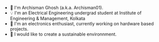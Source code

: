 - 🤿 I'm Archisman Ghosh (a.k.a. Archisman01).
- 💡 I'm an Electrical Engineering undergrad student at Institute of Engineering & Management, Kolkata
- 🔎 I'm an electronics enthusiast, currently working on hardware based projects.
- 🌱 I would like to create a sustainable environnment.

<!---
Archisman01/Archisman01 is a ✨ special ✨ repository because its `README.md` (this file) appears on your GitHub profile.
You can click the Preview link to take a look at your changes.
--->
